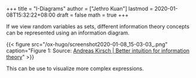 +++
title = "I-Diagrams"
author = ["Jethro Kuan"]
lastmod = 2020-01-08T15:32:22+08:00
draft = false
math = true
+++

If we view random variables as sets, different information theory
concepts can be represented using an information diagram.

{{< figure src="/ox-hugo/screenshot2020-01-08_15-03-03_.png" caption="Figure 1: Source: [Andreas Kirsch | Better intuition for information theory](https://www.blackhc.net/blog/2019/better-intuition-for-information-theory/)" >}}

This can be use to visualize more complex expressions.
